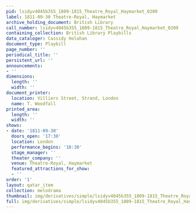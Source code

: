 ```yaml
---
pid: lsidyv4045b355_1809-1815_Theatre_Royal_Haymarket_0209
label: 1811-09-30 Theatre-Royal, Haymarket
archive_holding_document: British Library
call_number: lsidyv4045b355_1809-1815_Theatre_Royal_Haymarket_0209
containing_collection: British Library Playbills
data_cataloger: Cassidy Holahan
document_type: Playbill
page_number: ''
periodical_title: ''
persistent_url: ''
announcements:
- ''
dimensions:
  length: ''
  width: ''
document_printer:
  location: Villiers Street, Strand, London
  name: T. Woodfall
printed_area:
  length: ''
  width: ''
shows:
- date: '1811-09-30'
  doors_open: '17:30'
  location: London
  performance_begins: '18:30'
  stage_manager: ''
  theater_company: ''
  venue: Theatre-Royal, Haymarket
  featured_attractions_for_show:
  - ''
order: '1'
layout: qatar_item
collection: melodrama
thumbnail: img/derivatives/simple/lsidyv4045b355_1809-1815_Theatre_Royal_Haymarket_0209/thumbnail.jpg
full: img/derivatives/simple/lsidyv4045b355_1809-1815_Theatre_Royal_Haymarket_0209/fullwidth.jpg
---
```

